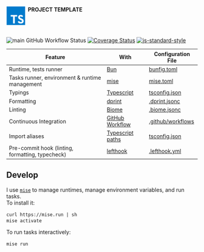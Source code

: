 <div style='display: flex'>
  <img alt='ts icon' width='50' src='https://raw.githubusercontent.com/devicons/devicon/master/icons/typescript/typescript-original.svg'/>
  <span style='font-weight: bold'>&nbsp;&nbsp<strong>PROJECT TEMPLATE</strong></span>
</div>
<br/>

![main GitHub Workflow Status](https://img.shields.io/github/actions/workflow/status/sripwoud/ts-template/main.yaml?branch=main&label=main)
[![Coverage Status](https://coveralls.io/repos/github/r1oga/ts-template/badge.svg?branch=main)](https://coveralls.io/github/r1oga/ts-template?branch=main)
[![js-standard-style](https://img.shields.io/badge/code%20style-standard-brightgreen.svg)](http://standardjs.com)

| Feature                                          | With                                                                  | Configuration File                                                                                                    |
| ------------------------------------------------ | --------------------------------------------------------------------- | --------------------------------------------------------------------------------------------------------------------- |
| Runtime, tests runner                            | [Bun](https://bun.sh)                                                 | [bunfig.toml](./bunfig.toml)                                                                                          |
| Tasks runner, environment & runtime management   | [mise](https://mise.dev/)                                             | [mise.toml](./mise.toml)                                                                                              |
| Typings                                          | [Typescript](https://www.typescriptlang.org/)                         | [tsconfig.json](./tsconfig.json)                                                                                      |
| Formatting                                       | [dprint](https://dprint.dev/)                                         | [.dprint.jsonc](./.biome.json)                                                                                        |
| Linting                                          | [Biome](https://biomejs.dev/)                                         | [.biome.jsonc](./.biome.jsonc)                                                                                        |
| Continuous Integration                           | [GitHub Workflow](https://docs.github.com/en/actions/using-workflows) | [.github/workflows](./.github/workflows)                                                                              |
| Import aliases                                   | [Typescript paths](https://www.typescriptlang.org/tsconfig#paths)     | [tsconfig.json](https://github.com/r1oga/ts-template/blob/5d6983a6d28429b9dd256edf40bad5ee48c33d9c/tsconfig.json#L26) |
| Pre-commit hook (linting, formatting, typecheck) | [lefthook](https://github.com/evilmartians/lefthook/)                 | [.lefthook.yml](./.lefthook.yml)                                                                                      |

## Develop

I use [`mise`](https://mise.jdx.dev) to manage runtimes, manage environment variables, and run tasks.\
To install it:

```commandline
curl https://mise.run | sh
mise activate
```

To run tasks interactively:

```commandline
mise run
```
